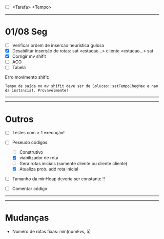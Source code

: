 - [ ] \<Tarefa\> \<Tempo\>



***

# 01/08 Seg

- [ ] Verificar ordem de insercao heurística gulosa
- [x] Desabilitar inserção de rotas: sat <estacao...> cliente <estacao...> sat
- [x] Corrigir mv shifit
- [ ] ACO
- [ ] Tabela

Erro movimento shifit: 

	Tempo de saída no mv shifit deve ser de Solucao::satTempoChegMax e nao da instancia!. Provavelmente!


***

***

# Outros
- [ ] Testes com > 1 execução!
- [ ] Peseudo códigos 
	- [ ] Construtívo
	- [x] viabilizador de rota
	- [ ] Gera rotas iniciais (somente cliente ou cliente cliente)
	- [x] Atualiza prob. add rota inicial

- [ ] Tamanho da minHeap deveria ser constante !!
- [ ] Comentar código 



***
***

# Mudanças

- Numéro de rotas fixas: min(numEvs, 5)
